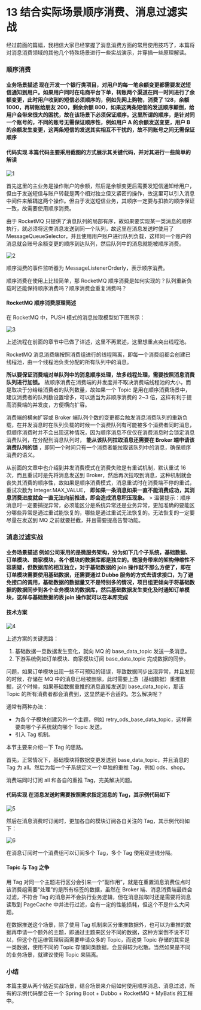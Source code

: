 # 13 结合实际场景顺序消费、消息过滤实战

经过前面的篇幅，我相信大家已经掌握了消息消费方面的常用使用技巧了，本篇将对消息消费领域的其他几个特殊场景进行一些实战演示，并穿插一些原理解读。

### 顺序消费

#### **业务场景描述** 现在开发一个银行类项目，对用户的每一笔余额变更都需要发送短信通知到用户。如果用户同时在电商平台下单，转账两个渠道在同一时间进行了余额变更，此时用户收到的短信必须顺序的，例如先网上购物，消费了 128，余额 1000，再转账给朋友 200，剩余余额 800，如果这两条短信的发送顺序颠倒，给用户会带来很大的困扰，故在该场景下必须保证顺序。这里所谓的顺序，是针对同一个账号的，不同的账号无需保证顺序性，例如用户 A 的余额发送变更，用户 B 的余额发生变更，这两条短信的发送其实相互不干扰的，故不同账号之间无需保证顺序

#### **代码实现** 本篇代码主要采用截图的方式展示其关键代码，并对其进行一些简单的解读

![1](assets/20200823180055930.png)

首先这里的主业务是操作账户的余额，然后是余额变更后需要发短信通知给用户，但由于发送短信与账户转载是两个相对独立但又紧密的操作，故这里可以引入消息中间件来解耦这两个操作。但由于发送短信业务，其顺序一定要与扣款的顺序保证一致，故需要使用顺序消费。

由于 RocketMQ 只提供了消息队列的局部有序，故如果要实现某一类消息的顺序执行，就必须将这类消息发送到同一个队列，故这里在消息发送时使用了 MessageQueueSelector，并且使用用户账户进行队列负载，这样同一个账户的消息就会账号余额变更的顺序到达队列，然后队列中的消息就能被顺序消费。

![2](assets/2020082318010499.png)

顺序消费的事件监听器为 MessageListenerOrderly，表示顺序消费。

顺序消费在使用上比较简单，那 RocketMQ 顺序消费是如何实现的？队列重新负载时还能保持顺序消费吗？顺序消费会重复消费吗？

#### **RocketMQ 顺序消费原理简述**

在 RocketMQ 中，PUSH 模式的消息拉取模型如下图所示：

![3](assets/20200823180115406.png)

上述流程在前面的章节中已做了详述，这里不再累述，这里想重点突出线程池。

RocketMQ 消息消费端按照消费组进行的线程隔离，即每一个消费组都会创建已线程池，由一个线程池负责分配的所有队列中的消息。

**所以要保证消费端对单队列中的消息顺序处理，故多线程处理，需要按照消息消费队列进行加锁。** 故顺序消费在消费端的并发度并不取决消费端线程池的大小，而是取决于分给给消费者的队列数量，故如果一个 Topic 是用在顺序消费场景中，建议消费者的队列数设置增多，可以适当为非顺序消费的 2~3 倍，这样有利于提高消费端的并发度，方便横向扩容。

消费端的横向扩容或 Broker 端队列个数的变更都会触发消息消费队列的重新负载，在并发消息时在队列负载的时候一个消费队列有可能被多个消费者同时消息，但顺序消费时并不会出现这种情况，因为顺序消息不仅仅在消费消息时会锁定消息消费队列，在分配到消息队列时， **能从该队列拉取消息还需要在 Broker 端申请该消费队列的锁** ，即同一个时间只有一个消费者能拉取该队列中的消息，确保顺序消费的语义。

从前面的文章中也介绍到并发消费模式在消费失败是有重试机制，默认重试 16 次，而且重试时是先将消息发送到 Broker，然后再次拉取到消息，这种机制就会丧失其消费的顺序性，故如果是顺序消费模式，消息重试时在消费端不停的重试，重试次数为 Integer.MAX_VALUE， **即如果一条消息如果一直不能消费成功，其消息消费进度就会一直无法向前推进，即会造成消息积压现象。** > 温馨提示：顺序消息时一定要捕捉异常，必须能区分是系统异常还是业务异常，更加准确的要能区分哪些异常是通过重试能恢复的，哪些是通过重试无法恢复的。无法恢复的一定要尽量在发送到 MQ 之前就要拦截，并且需要提高告警功能。

### 消息过滤实战

#### **业务场景描述** 例如公司采用的是微服务架构，分为如下几个子系统，基础数据、订单模块、商家模块，各个模块的数据库都是独立的。微服务带来的架构伸缩性不容质疑，但数据库的相互独立，对于基础数据的 join 操作就不那么方便了，即在订单模块需要使用基础数据，还需要通过 Dubbo 服务的方式去请求接口，为了避免接口的调用，基础数据的数据量又不是特别多的情况，项目组更倾向于将基础数据的数据同步到各个业务模块的数据库，然后基础数据发生变化及时通知订单模块，这样与基础数据的表 join 操作就可以在本库完成

#### **技术方案**

![4](assets/20200823180123686.png)

上述方案的关键思路：

1. 基础数据一旦数据发生变化，就向 MQ 的 base_data_topic 发送一条消息。
1. 下游系统例如订单模块、商家模块订阅 base_data_topic 完成数据的同步。

问题，如果订单模块出现一些不可预知的错误，导致数据同步出现异常，并且发现的时候，存储在 MQ 中的消息已经被删除，此时需要上游（基础数据）重推数据，这个时候，如果基础数据重推的消息直接发送到 base_data_topic，那该 Topic 的所有消费者都会消费到，这显然是不合适的。怎么解决呢？

通常有两种办法：

- 为各个子模块创建另外一个主题，例如 retry_ods_base_data_topic，这样需要向哪个子系统就向哪个 Topic 发送。
- 引入 Tag 机制。

本节主要来介绍一下 Tag 的思路。

首先，正常情况下，基础模块将数据变更发送到 base_data_topic，并且消息的 Tag 为 all。然后为每一个子系统定义一个单独的重推 Tag，例如 ods、shop。

消费端同时订阅 all 和各自的重推 Tag，完美解决问题。

#### **代码实现** 在消息发送时需要按照需求指定消息的 Tag，其示例代码如下

![5](assets/20200823180130930.png)

然后在消息消费时订阅时，更加各自的模块订阅各自关注的 Tag，其示例代码如下：

![6](assets/20200823180139407.png)

在消息订阅时一个消费组可以订阅多个 Tag，多个 Tag 使用双竖线分隔。

#### **Topic 与 Tag 之争**

用 Tag 对同一个主题进行区分会引来一个“副作用”，就是在重置消息消费位点时该消费组需要“处理”的是所有标签的数据，虽然在 Broker 端、消息消费端最终会过滤，不符合 Tag 的消息并不会执行业务逻辑，但在消息拉取时还是需要将消息读取到 PageCache 中并进行过滤，会有一定的性能损耗，但这个不是什么大问题。

在数据推送这个场景，除了使用 Tag 机制来区分重推数据外，也可以为重推的数据再申请一个额外的主题，即通过主题来区分不同的数据，这种方案倒不说不可以，但这个在运维管理层面需要申请众多的 Topic，而这类 Topic 存储的其实是一类数据，使用不同的 Topic 存储同类数据，会显得较为松散。当然如果是不同的业务场景，就建议使用 Topic 来隔离。

### 小结

本篇主要从两个贴近实战场景，结合场景来介绍如何使用顺序消息、消息过滤，所有的示例代码整合在一个 Spring Boot + Dubbo + RocketMQ + MyBatis 的工程中。
